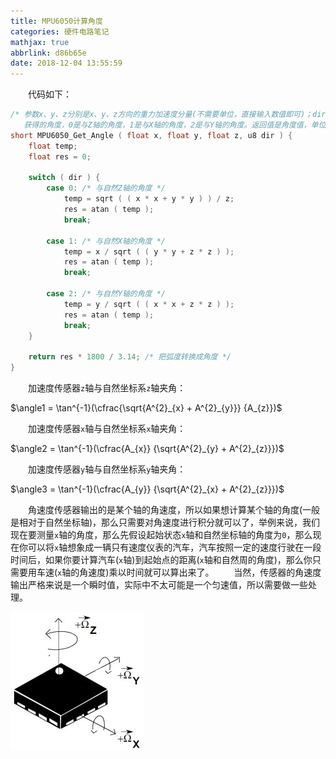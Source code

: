 ```yaml
---
title: MPU6050计算角度
categories: 硬件电路笔记
mathjax: true
abbrlink: d86b65e
date: 2018-12-04 13:55:59
---
```

&emsp;&emsp;代码如下：

``` cpp
/* 参数x、y、z分别是x、y、z方向的重力加速度分量(不需要单位，直接输入数值即可)；dir是要
   获得的角度，0是与Z轴的角度，1是与X轴的角度，2是与Y轴的角度。返回值是角度值，单位是0.1° */
short MPU6050_Get_Angle ( float x, float y, float z, u8 dir ) {
    float temp;
    float res = 0;

    switch ( dir ) {
        case 0: /* 与自然Z轴的角度 */
            temp = sqrt ( ( x * x + y * y ) ) / z;
            res = atan ( temp );
            break;

        case 1: /* 与自然X轴的角度 */
            temp = x / sqrt ( ( y * y + z * z ) );
            res = atan ( temp );
            break;

        case 2: /* 与自然Y轴的角度 */
            temp = y / sqrt ( ( x * x + z * z ) );
            res = atan ( temp );
            break;
    }

    return res * 1800 / 3.14; /* 把弧度转换成角度 */
}
```

&emsp;&emsp;加速度传感器`z`轴与自然坐标系`z`轴夹角：

$\angle1 = \tan^{-1}(\cfrac{\sqrt{A^{2}_{x} + A^{2}_{y}}} {A_{z}})$

&emsp;&emsp;加速度传感器`x`轴与自然坐标系`x`轴夹角：

$\angle2 = \tan^{-1}(\cfrac{A_{x}} {\sqrt{A^{2}_{y} + A^{2}_{z}}})$

&emsp;&emsp;加速度传感器`y`轴与自然坐标系`y`轴夹角：

$\angle3 = \tan^{-1}(\cfrac{A_{y}} {\sqrt{A^{2}_{x} + A^{2}_{z}}})$

&emsp;&emsp;角速度传感器输出的是某个轴的角速度，所以如果想计算某个轴的角度(一般是相对于自然坐标轴)，那么只需要对角速度进行积分就可以了，举例来说，我们现在要测量`x`轴的角度，那么先假设起始状态`x`轴和自然坐标轴的角度为`0`，那么现在你可以将`x`轴想象成一辆只有速度仪表的汽车，汽车按照一定的速度行驶在一段时间后，如果你要计算汽车(`x`轴)到起始点的距离(`x`轴和自然周的角度)，那么你只需要用车速(`x`轴的角速度)乘以时间就可以算出来了。
&emsp;&emsp;当然，传感器的角速度输出严格来说是一个瞬时值，实际中不太可能是一个匀速值，所以需要做一些处理。

<img src="./MPU6050计算角度/1.jpg">